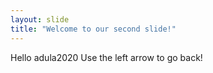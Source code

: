 ```yaml
---
layout: slide
title: "Welcome to our second slide!"
---
```

Hello adula2020
Use the left arrow to go back!
